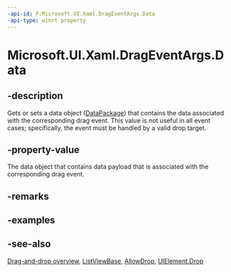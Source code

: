 ```yaml
---
-api-id: P:Microsoft.UI.Xaml.DragEventArgs.Data
-api-type: winrt property
---
```


<!-- Property syntax
public Windows.ApplicationModel.DataTransfer.DataPackage Data { get;  set; }
-->

# Microsoft.UI.Xaml.DragEventArgs.Data

## -description
Gets or sets a data object ([DataPackage](/uwp/api/windows.applicationmodel.datatransfer.datapackage)) that contains the data associated with the corresponding drag event. This value is not useful in all event cases; specifically, the event must be handled by a valid drop target.

## -property-value
The data object that contains data payload that is associated with the corresponding drag event.

## -remarks

## -examples

## -see-also
[Drag-and-drop overview](/windows/apps/design/input/drag-and-drop), [ListViewBase](../microsoft.ui.xaml.controls/listviewbase.md), [AllowDrop](uielement_allowdrop.md), [UIElement.Drop](uielement_drop.md)
